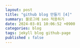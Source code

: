 ```yaml
---
layout: post
title: "github blog 만들기 [4]"
summary: 블로그에 seo 적용하기
date: 2024-03-01 10:06:52 +0900
categories: blog
tags: jekyll blog github-page
published : false
---
```

